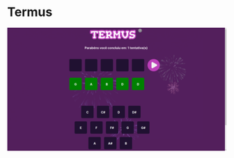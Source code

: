 # Termus
![Landing-page do Termus](https://raw.githubusercontent.com/vss-2/Termus/master/Termus.png)

